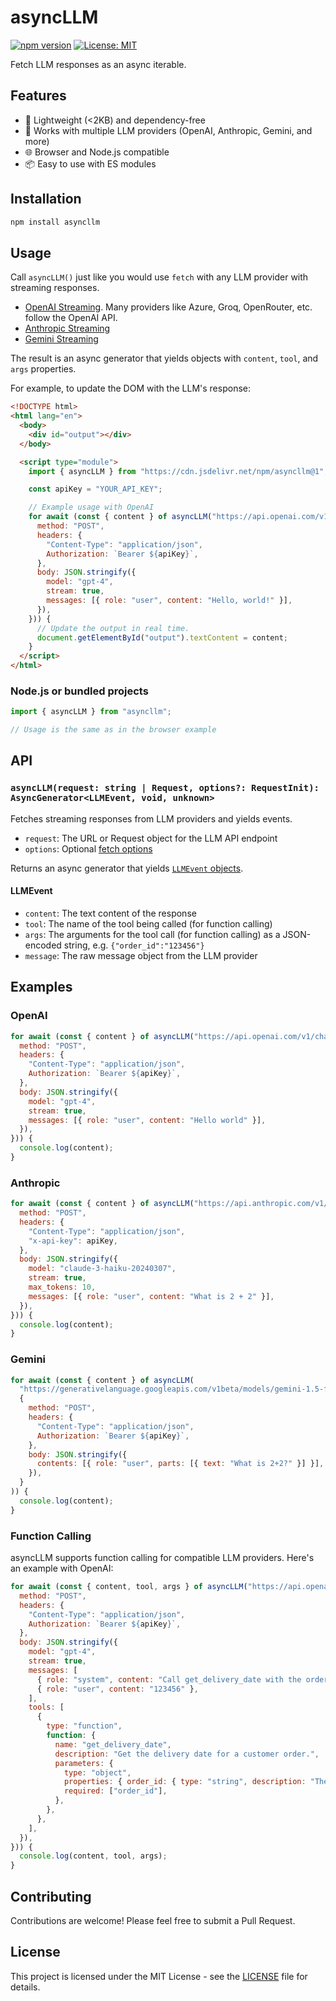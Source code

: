 # asyncLLM

[![npm version](https://img.shields.io/npm/v/asyncllm.svg)](https://www.npmjs.com/package/asyncllm)
[![License: MIT](https://img.shields.io/badge/License-MIT-yellow.svg)](https://opensource.org/licenses/MIT)

Fetch LLM responses as an async iterable.

## Features

- 🚀 Lightweight (<2KB) and dependency-free
- 🔄 Works with multiple LLM providers (OpenAI, Anthropic, Gemini, and more)
- 🌐 Browser and Node.js compatible
- 📦 Easy to use with ES modules

## Installation

```bash
npm install asyncllm
```

## Usage

Call `asyncLLM()` just like you would use `fetch` with any LLM provider with streaming responses.

- [OpenAI Streaming](https://platform.openai.com/docs/api-reference/chat/streaming). Many providers like Azure, Groq, OpenRouter, etc. follow the OpenAI API.
- [Anthropic Streaming](https://docs.anthropic.com/en/api/messages-streaming)
- [Gemini Streaming](https://ai.google.dev/gemini-api/docs/text-generation?lang=rest#generate-a-text-stream)

The result is an async generator that yields objects with `content`, `tool`, and `args` properties.

For example, to update the DOM with the LLM's response:

```html
<!DOCTYPE html>
<html lang="en">
  <body>
    <div id="output"></div>
  </body>

  <script type="module">
    import { asyncLLM } from "https://cdn.jsdelivr.net/npm/asyncllm@1";

    const apiKey = "YOUR_API_KEY";

    // Example usage with OpenAI
    for await (const { content } of asyncLLM("https://api.openai.com/v1/chat/completions", {
      method: "POST",
      headers: {
        "Content-Type": "application/json",
        Authorization: `Bearer ${apiKey}`,
      },
      body: JSON.stringify({
        model: "gpt-4",
        stream: true,
        messages: [{ role: "user", content: "Hello, world!" }],
      }),
    })) {
      // Update the output in real time.
      document.getElementById("output").textContent = content;
    }
  </script>
</html>
```

### Node.js or bundled projects

```javascript
import { asyncLLM } from "asyncllm";

// Usage is the same as in the browser example
```

## API

### `asyncLLM(request: string | Request, options?: RequestInit): AsyncGenerator<LLMEvent, void, unknown>`

Fetches streaming responses from LLM providers and yields events.

- `request`: The URL or Request object for the LLM API endpoint
- `options`: Optional [fetch options](https://developer.mozilla.org/en-US/docs/Web/API/fetch#parameters)

Returns an async generator that yields [`LLMEvent` objects](#llmevent).

#### LLMEvent

- `content`: The text content of the response
- `tool`: The name of the tool being called (for function calling)
- `args`: The arguments for the tool call (for function calling) as a JSON-encoded string, e.g. `{"order_id":"123456"}`
- `message`: The raw message object from the LLM provider

## Examples

### OpenAI

```javascript
for await (const { content } of asyncLLM("https://api.openai.com/v1/chat/completions", {
  method: "POST",
  headers: {
    "Content-Type": "application/json",
    Authorization: `Bearer ${apiKey}`,
  },
  body: JSON.stringify({
    model: "gpt-4",
    stream: true,
    messages: [{ role: "user", content: "Hello world" }],
  }),
})) {
  console.log(content);
}
```

### Anthropic

```javascript
for await (const { content } of asyncLLM("https://api.anthropic.com/v1/messages", {
  method: "POST",
  headers: {
    "Content-Type": "application/json",
    "x-api-key": apiKey,
  },
  body: JSON.stringify({
    model: "claude-3-haiku-20240307",
    stream: true,
    max_tokens: 10,
    messages: [{ role: "user", content: "What is 2 + 2" }],
  }),
})) {
  console.log(content);
}
```

### Gemini

```javascript
for await (const { content } of asyncLLM(
  "https://generativelanguage.googleapis.com/v1beta/models/gemini-1.5-flash-8b:streamGenerateContent?alt=sse",
  {
    method: "POST",
    headers: {
      "Content-Type": "application/json",
      Authorization: `Bearer ${apiKey}`,
    },
    body: JSON.stringify({
      contents: [{ role: "user", parts: [{ text: "What is 2+2?" }] }],
    }),
  }
)) {
  console.log(content);
}
```

### Function Calling

asyncLLM supports function calling for compatible LLM providers. Here's an example with OpenAI:

```javascript
for await (const { content, tool, args } of asyncLLM("https://api.openai.com/v1/chat/completions", {
  method: "POST",
  headers: {
    "Content-Type": "application/json",
    Authorization: `Bearer ${apiKey}`,
  },
  body: JSON.stringify({
    model: "gpt-4",
    stream: true,
    messages: [
      { role: "system", content: "Call get_delivery_date with the order ID." },
      { role: "user", content: "123456" },
    ],
    tools: [
      {
        type: "function",
        function: {
          name: "get_delivery_date",
          description: "Get the delivery date for a customer order.",
          parameters: {
            type: "object",
            properties: { order_id: { type: "string", description: "The customer order ID." } },
            required: ["order_id"],
          },
        },
      },
    ],
  }),
})) {
  console.log(content, tool, args);
}
```

## Contributing

Contributions are welcome! Please feel free to submit a Pull Request.

## License

This project is licensed under the MIT License - see the [LICENSE](LICENSE) file for details.
